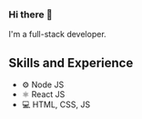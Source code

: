 ### Hi there 👋

I'm a full-stack developer.

## Skills and Experience
* ⚙️ Node JS
* ⚛️ React JS
* 💻 HTML, CSS, JS
